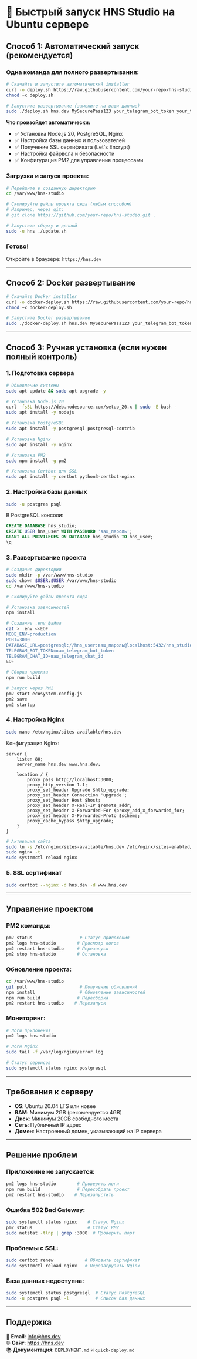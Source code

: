 # 🚀 Быстрый запуск HNS Studio на Ubuntu сервере

## Способ 1: Автоматический запуск (рекомендуется)

### Одна команда для полного развертывания:

```bash
# Скачайте и запустите автоматический installer
curl -o deploy.sh https://raw.githubusercontent.com/your-repo/hns-studio/main/deploy.sh
chmod +x deploy.sh

# Запустите развертывание (замените на ваши данные)
sudo ./deploy.sh hns.dev MySecurePass123 your_telegram_bot_token your_telegram_chat_id
```

**Что произойдет автоматически:**
- ✅ Установка Node.js 20, PostgreSQL, Nginx
- ✅ Настройка базы данных и пользователей
- ✅ Получение SSL сертификата (Let's Encrypt)
- ✅ Настройка файрвола и безопасности
- ✅ Конфигурация PM2 для управления процессами

### Загрузка и запуск проекта:

```bash
# Перейдите в созданную директорию
cd /var/www/hns-studio

# Скопируйте файлы проекта сюда (любым способом)
# Например, через git:
# git clone https://github.com/your-repo/hns-studio.git .

# Запустите сборку и деплой
sudo -u hns ./update.sh
```

### Готово! 
Откройте в браузере: `https://hns.dev`

---

## Способ 2: Docker развертывание

```bash
# Скачайте Docker installer
curl -o docker-deploy.sh https://raw.githubusercontent.com/your-repo/hns-studio/main/docker-deploy.sh
chmod +x docker-deploy.sh

# Запустите Docker развертывание
sudo ./docker-deploy.sh hns.dev MySecurePass123 your_telegram_bot_token your_telegram_chat_id
```

---

## Способ 3: Ручная установка (если нужен полный контроль)

### 1. Подготовка сервера
```bash
# Обновление системы
sudo apt update && sudo apt upgrade -y

# Установка Node.js 20
curl -fsSL https://deb.nodesource.com/setup_20.x | sudo -E bash -
sudo apt install -y nodejs

# Установка PostgreSQL
sudo apt install -y postgresql postgresql-contrib

# Установка Nginx
sudo apt install -y nginx

# Установка PM2
sudo npm install -g pm2

# Установка Certbot для SSL
sudo apt install -y certbot python3-certbot-nginx
```

### 2. Настройка базы данных
```bash
sudo -u postgres psql
```

В PostgreSQL консоли:
```sql
CREATE DATABASE hns_studio;
CREATE USER hns_user WITH PASSWORD 'ваш_пароль';
GRANT ALL PRIVILEGES ON DATABASE hns_studio TO hns_user;
\q
```

### 3. Развертывание проекта
```bash
# Создание директории
sudo mkdir -p /var/www/hns-studio
sudo chown $USER:$USER /var/www/hns-studio
cd /var/www/hns-studio

# Скопируйте файлы проекта сюда

# Установка зависимостей
npm install

# Создание .env файла
cat > .env <<EOF
NODE_ENV=production
PORT=3000
DATABASE_URL=postgresql://hns_user:ваш_пароль@localhost:5432/hns_studio
TELEGRAM_BOT_TOKEN=ваш_telegram_bot_token
TELEGRAM_CHAT_ID=ваш_telegram_chat_id
EOF

# Сборка проекта
npm run build

# Запуск через PM2
pm2 start ecosystem.config.js
pm2 save
pm2 startup
```

### 4. Настройка Nginx
```bash
sudo nano /etc/nginx/sites-available/hns.dev
```

Конфигурация Nginx:
```nginx
server {
    listen 80;
    server_name hns.dev www.hns.dev;

    location / {
        proxy_pass http://localhost:3000;
        proxy_http_version 1.1;
        proxy_set_header Upgrade $http_upgrade;
        proxy_set_header Connection 'upgrade';
        proxy_set_header Host $host;
        proxy_set_header X-Real-IP $remote_addr;
        proxy_set_header X-Forwarded-For $proxy_add_x_forwarded_for;
        proxy_set_header X-Forwarded-Proto $scheme;
        proxy_cache_bypass $http_upgrade;
    }
}
```

```bash
# Активация сайта
sudo ln -s /etc/nginx/sites-available/hns.dev /etc/nginx/sites-enabled/
sudo nginx -t
sudo systemctl reload nginx
```

### 5. SSL сертификат
```bash
sudo certbot --nginx -d hns.dev -d www.hns.dev
```

---

## Управление проектом

### PM2 команды:
```bash
pm2 status                  # Статус приложения
pm2 logs hns-studio        # Просмотр логов
pm2 restart hns-studio     # Перезапуск
pm2 stop hns-studio        # Остановка
```

### Обновление проекта:
```bash
cd /var/www/hns-studio
git pull                    # Получение обновлений
npm install                 # Обновление зависимостей
npm run build              # Пересборка
pm2 restart hns-studio    # Перезапуск
```

### Мониторинг:
```bash
# Логи приложения
pm2 logs hns-studio

# Логи Nginx
sudo tail -f /var/log/nginx/error.log

# Статус сервисов
sudo systemctl status nginx postgresql
```

---

## Требования к серверу

- **OS**: Ubuntu 20.04 LTS или новее
- **RAM**: Минимум 2GB (рекомендуется 4GB)
- **Диск**: Минимум 20GB свободного места
- **Сеть**: Публичный IP адрес
- **Домен**: Настроенный домен, указывающий на IP сервера

---

## Решение проблем

### Приложение не запускается:
```bash
pm2 logs hns-studio        # Проверить логи
npm run build              # Пересобрать проект
pm2 restart hns-studio    # Перезапустить
```

### Ошибка 502 Bad Gateway:
```bash
sudo systemctl status nginx    # Статус Nginx
pm2 status                     # Статус PM2
sudo netstat -tlnp | grep :3000  # Проверить порт
```

### Проблемы с SSL:
```bash
sudo certbot renew            # Обновить сертификат
sudo systemctl reload nginx   # Перезагрузить Nginx
```

### База данных недоступна:
```bash
sudo systemctl status postgresql  # Статус PostgreSQL
sudo -u postgres psql -l          # Список баз данных
```

---

## Поддержка

📧 **Email**: info@hns.dev  
🌐 **Сайт**: https://hns.dev  
📚 **Документация**: `DEPLOYMENT.md` и `quick-deploy.md`